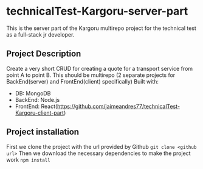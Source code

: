 # technicalTest-Kargoru-server-part
This is the server part of the Kargoru multirepo project for the technical test as a full-stack jr developer.

## Project Description
Create a very short CRUD for creating a quote for a transport service from point A to point B. This should be multirepo (2 separate projects for BackEnd(server) and FrontEnd(client) specifically)
Built with:
* DB: MongoDB
* BackEnd: Node.js
* FrontEnd: React(https://github.com/jaimeandres77/technicalTest-Kargoru-client-part)

## Project installation
First we clone the project with the url provided by Github ``` git clone <github url> ```
Then we download the necessary dependencies to make the project work ``` npm install ```
